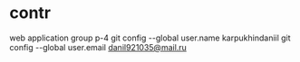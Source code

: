 # contr
web application group p-4 git config --global user.name karpukhindaniil git config --global user.email danil921035@mail.ru
